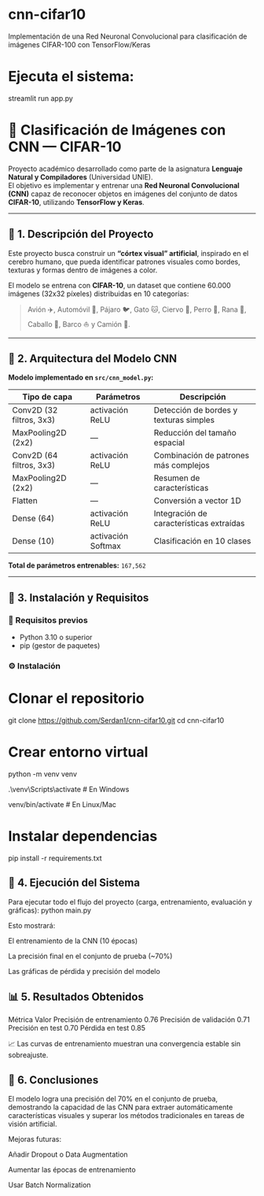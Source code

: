 # cnn-cifar10
Implementación de una Red Neuronal Convolucional para clasificación de imágenes CIFAR-100 con TensorFlow/Keras

# Ejecuta el sistema:

streamlit run app.py


# 🧠 Clasificación de Imágenes con CNN — CIFAR-10

Proyecto académico desarrollado como parte de la asignatura **Lenguaje Natural y Compiladores** (Universidad UNIE).  
El objetivo es implementar y entrenar una **Red Neuronal Convolucional (CNN)** capaz de reconocer objetos en imágenes del conjunto de datos **CIFAR-10**, utilizando **TensorFlow y Keras**.

---

## 🚀 1. Descripción del Proyecto

Este proyecto busca construir un **“córtex visual” artificial**, inspirado en el cerebro humano, que pueda identificar patrones visuales como bordes, texturas y formas dentro de imágenes a color.

El modelo se entrena con **CIFAR-10**, un dataset que contiene 60.000 imágenes (32x32 píxeles) distribuidas en 10 categorías:
> Avión ✈️, Automóvil 🚗, Pájaro 🐦, Gato 🐱, Ciervo 🦌, Perro 🐶, Rana 🐸, Caballo 🐴, Barco ⛵ y Camión 🚚.

---

## 🧱 2. Arquitectura del Modelo CNN

**Modelo implementado en `src/cnn_model.py`:**

| Tipo de capa | Parámetros | Descripción |
|---------------|-------------|--------------|
| Conv2D (32 filtros, 3x3) | activación ReLU | Detección de bordes y texturas simples |
| MaxPooling2D (2x2) | — | Reducción del tamaño espacial |
| Conv2D (64 filtros, 3x3) | activación ReLU | Combinación de patrones más complejos |
| MaxPooling2D (2x2) | — | Resumen de características |
| Flatten | — | Conversión a vector 1D |
| Dense (64) | activación ReLU | Integración de características extraídas |
| Dense (10) | activación Softmax | Clasificación en 10 clases |

**Total de parámetros entrenables:** `167,562`

---

## 🧠 3. Instalación y Requisitos

### 🔧 Requisitos previos
- Python 3.10 o superior  
- pip (gestor de paquetes)

### ⚙️ Instalación
# Clonar el repositorio
git clone https://github.com/Serdan1/cnn-cifar10.git
cd cnn-cifar10

# Crear entorno virtual
python -m venv venv

.\venv\Scripts\activate  # En Windows

venv/bin/activate # En Linux/Mac

# Instalar dependencias
pip install -r requirements.txt


## 🚀 4. Ejecución del Sistema
Para ejecutar todo el flujo del proyecto (carga, entrenamiento, evaluación y gráficas):
python main.py

Esto mostrará:

El entrenamiento de la CNN (10 épocas)

La precisión final en el conjunto de prueba (~70%)

Las gráficas de pérdida y precisión del modelo

## 📊 5. Resultados Obtenidos
Métrica	Valor
Precisión de entrenamiento	0.76
Precisión de validación	0.71
Precisión en test	0.70
Pérdida en test	0.85

📈 Las curvas de entrenamiento muestran una convergencia estable sin sobreajuste.


## 🧭 6. Conclusiones

El modelo logra una precisión del 70% en el conjunto de prueba,
demostrando la capacidad de las CNN para extraer automáticamente características visuales
y superar los métodos tradicionales en tareas de visión artificial.

Mejoras futuras:

Añadir Dropout o Data Augmentation

Aumentar las épocas de entrenamiento

Usar Batch Normalization
